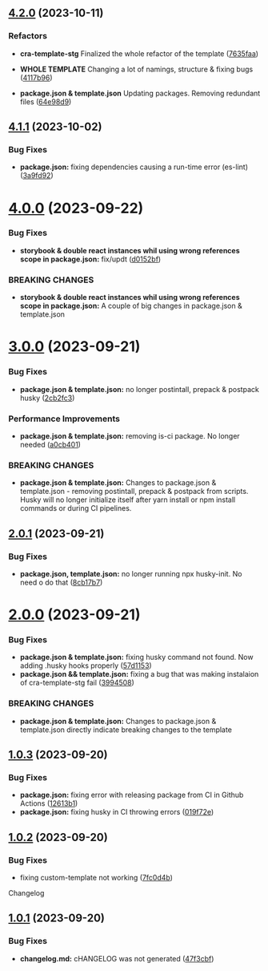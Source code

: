 ## [4.2.0](https://github.com/NoHop3/cra-template-stg/compare/v4.1.1...v4.2.0) (2023-10-11)

### Refactors

* **cra-template-stg** Finalized the whole refactor of the template ([7635faa](https://github.com/NoHop3/cra-template-stg/commit/7635faaa0816380ad7c72a6b1519b875eaf734c9))

* **WHOLE TEMPLATE** Changing a lot of namings, structure & fixing bugs ([4117b96](https://github.com/NoHop3/cra-template-stg/commit/4117b96e820646eccccb5537a08ff884f7e51cb1))

* **package.json & template.json** Updating packages. Removing redundant files ([64e98d9](https://github.com/NoHop3/cra-template-stg/commit/64e98d9360895ea2a5f3b5a5c860e526278ee333))

## [4.1.1](https://github.com/NoHop3/cra-template-stg/compare/v4.1.0...v4.1.1) (2023-10-02)


### Bug Fixes

* **package.json:** fixing dependencies causing a run-time error (es-lint) ([3a9fd92](https://github.com/NoHop3/cra-template-stg/commit/3a9fd92ee8825c7c93cae8969882237508fac097))

# [4.0.0](https://github.com/NoHop3/cra-template-stg/compare/v3.0.0...v4.0.0) (2023-09-22)


### Bug Fixes

* **storybook & double react instances whil using wrong references scope in package.json:** fix/updt ([d0152bf](https://github.com/NoHop3/cra-template-stg/commit/d0152bf673b09fa0475f73e070b2f2fcfd25736f))


### BREAKING CHANGES

* **storybook & double react instances whil using wrong references scope in package.json:** A couple of big changes in package.json & template.json

# [3.0.0](https://github.com/NoHop3/cra-template-stg/compare/v2.0.1...v3.0.0) (2023-09-21)


### Bug Fixes

* **package.json & template.json:** no longer postintall, prepack & postpack husky ([2cb2fc3](https://github.com/NoHop3/cra-template-stg/commit/2cb2fc333bb277b4777e5413c466383d290c83ad))


### Performance Improvements

* **package.json & template.json:** removing is-ci package. No longer needed ([a0cb401](https://github.com/NoHop3/cra-template-stg/commit/a0cb40134d8bc96a3c614d35a77ac1092d030ef2))


### BREAKING CHANGES

* **package.json & template.json:** Changes to package.json & template.json - removing postintall, prepack & postpack
from scripts. Husky will no longer initialize itself after yarn install or npm install commands or
during CI pipelines.

## [2.0.1](https://github.com/NoHop3/cra-template-stg/compare/v2.0.0...v2.0.1) (2023-09-21)


### Bug Fixes

* **package.json, template.json:** no longer running npx husky-init. No need o do that ([8cb17b7](https://github.com/NoHop3/cra-template-stg/commit/8cb17b73bc78de0b32487ff031ec076c680d3df1))

# [2.0.0](https://github.com/NoHop3/cra-template-stg/compare/v1.0.3...v2.0.0) (2023-09-21)


### Bug Fixes

* **package.json & template.json:** fixing husky command not found. Now adding .husky hooks properly ([57d1153](https://github.com/NoHop3/cra-template-stg/commit/57d11538b011d19b96bd2e6386395cfafca99fb6))
* **package.json && template.json:** fixing a bug that was making instalaion of cra-template-stg fail ([3994508](https://github.com/NoHop3/cra-template-stg/commit/3994508dc993920fcbc95f45ea228656395a461d))


### BREAKING CHANGES

* **package.json & template.json:** Changes to package.json & template.json directly indicate breaking changes to the
template

## [1.0.3](https://github.com/NoHop3/cra-template-stg/compare/v1.0.2...v1.0.3) (2023-09-20)


### Bug Fixes

* **package.json:** fixing error with releasing package from CI in Github Actions ([12613b1](https://github.com/NoHop3/cra-template-stg/commit/12613b12e2167b4ec2338031c75ee0ea480dfea7))
* **package.json:** fixing husky in CI throwing errors ([019f72e](https://github.com/NoHop3/cra-template-stg/commit/019f72e7b68293d2207c503249152186b2b38e7b))

## [1.0.2](https://github.com/NoHop3/cra-template-stg/compare/v1.0.1...v1.0.2) (2023-09-20)


### Bug Fixes

* fixing custom-template not working ([7fc0d4b](https://github.com/NoHop3/cra-template-stg/commit/7fc0d4bf5e2dfdf05faf4040b9d573d5c2d0f379))

Changelog

## [1.0.1](https://github.com/NoHop3/cra-template-stg/compare/v1.0.0...v1.0.1) (2023-09-20)


### Bug Fixes

* **changelog.md:** cHANGELOG was not generated ([47f3cbf](https://github.com/NoHop3/cra-template-stg/commit/47f3cbf9b32db594a3f151781b40f00f0792903a))
